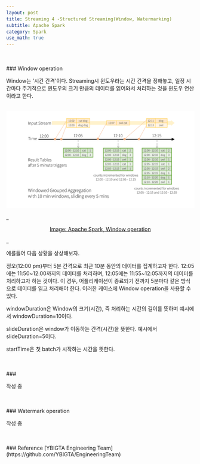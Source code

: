 ```yaml
---
layout: post
title: Streaming 4 -Structured Streaming(Window, Watermarking)
subtitle: Apache Spark
category: Spark
use_math: true
---
```


<br>
<br>
### Window operation

Window는 '시간 간격'이다. Streaming시 윈도우라는 시간 간격을 정해놓고, 일정 시간마다 주기적으로 윈도우의 크기 만큼의 데이터를 읽어와서 처리하는 것을 윈도우 연산이라고 한다.

<br>

<center><img src = '/post_img/191116/image1.png' width="800"/></center>

_<center> [Image: Apache Spark, Window operation](https://spark.apache.org/docs/latest/structured-streaming-programming-guide.html)
 </center>_

<br>

예를들어 다음 상황을 상상해보자.

정오(12:00 pm)부터 5분 간격으로 최근 10분 동안의 데이터를 집계하고자 한다. 12:05에는 11:50~12:00까지의 데이터를 처리하며, 12:05에는 11:55~12:05까지의 데이터를 처리하고자 하는 것이다. 이 경우, 어플리케이션이 종료되기 전까지 5분마다 같은 방식으로 데이터를 읽고 처리해야 한다. 이러한 케이스에 Window operation을 사용할 수 있다.

windowDuration은 Window의 크기(시간), 즉 처리하는 시간의 길이를 뜻하며 예시에서 windowDuration=10이다.

slideDuration은 window가 이동하는 간격(시간)을 뜻한다. 예시에서 slideDuration=5이다.

startTime은 첫 batch가 시작하는 시간을 뜻한다.

<br>
<br>
###



작성 중

<br>
<br>
### Watermark operation

작성 중

<br>
<br>
### Reference
[YBIGTA Engineering Team](https://github.com/YBIGTA/EngineeringTeam)

<br>
<br>
